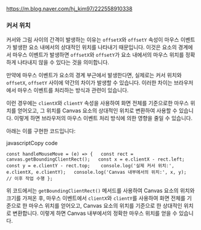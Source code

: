 
https://m.blog.naver.com/hj_kim97/222558910338


### 커서 위치 

커서와 그림 사이의 간격이 발생하는 이유는 `offsetX`와 `offsetY` 속성이 마우스 이벤트가 발생한 요소 내에서의 상대적인 위치를 나타내기 때문입니다. 이것은 요소의 경계에서 마우스 이벤트가 발생하면 `offsetX`와 `offsetY`가 요소 내에서의 마우스 위치를 정확하게 나타내지 않을 수 있다는 것을 의미합니다.

만약에 마우스 이벤트가 요소의 경계 부근에서 발생한다면, 실제로는 커서 위치와 `offsetX`, `offsetY` 사이에 약간의 차이가 발생할 수 있습니다. 이러한 차이는 브라우저에서 마우스 이벤트를 처리하는 방식과 관련이 있습니다.

이런 경우에는 `clientX`와 `clientY` 속성을 사용하여 화면 전체를 기준으로한 마우스 위치를 얻어오고, 그 위치를 Canvas 요소의 상대적인 위치로 변환하여 사용할 수 있습니다. 이렇게 하면 브라우저의 마우스 이벤트 처리 방식에 의한 영향을 줄일 수 있습니다.

아래는 이를 구현한 코드입니다:

javascriptCopy code

`const handleMouseMove = (e) => {   const rect = canvas.getBoundingClientRect();   const x = e.clientX - rect.left;   const y = e.clientY - rect.top;    console.log('실제 커서 위치:', e.clientX, e.clientY);   console.log('Canvas 내부에서의 위치:', x, y);    // 이후 작업 수행 };`

위 코드에서는 `getBoundingClientRect()` 메서드를 사용하여 Canvas 요소의 위치와 크기를 가져온 후, 마우스 이벤트에서 `clientX`와 `clientY`를 사용하여 화면 전체를 기준으로 한 마우스 위치를 얻어오고, Canvas 요소의 위치를 기준으로 한 상대적인 위치로 변환합니다. 이렇게 하면 Canvas 내부에서의 정확한 마우스 위치를 얻을 수 있습니다.